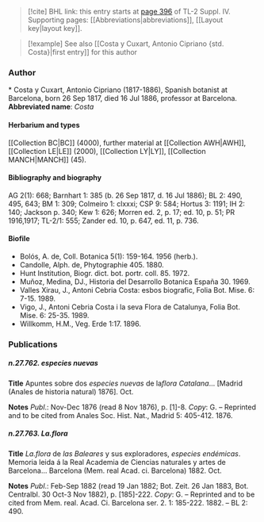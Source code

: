 > [!cite] BHL link: this entry starts at [page 396](https://www.biodiversitylibrary.org/page/33266073) of TL-2 Suppl. IV.
> Supporting pages: [[Abbreviations|abbreviations]], [[Layout key|layout key]].

> [!example] See also [[Costa y Cuxart, Antonio Cipriano {std. Costa}|first entry]] for this author

### Author

\* Costa y Cuxart, Antonio Cipriano (1817-1886), Spanish botanist at Barcelona, born 26 Sep 1817, died 16 Jul 1886, professor at Barcelona. 
**Abbreviated name**: *Costa*

#### Herbarium and types

[[Collection BC|BC]] (4000), further material at [[Collection AWH|AWH]], [[Collection LE|LE]] (2000), [[Collection LY|LY]], [[Collection MANCH|MANCH]] (45).

#### Bibliography and biography

AG 2(1): 668; Barnhart 1: 385 (b. 26 Sep 1817, d. 16 Jul 1886); BL 2: 490, 495, 643; BM 1: 309; Colmeiro 1: clxxxi; CSP 9: 584; Hortus 3: 1191; IH 2: 140; Jackson p. 340; Kew 1: 626; Morren ed. 2, p. 17; ed. 10, p. 51; PR 1916,1917; TL-2/1: 555; Zander ed. 10, p. 647, ed. 11, p. 736.

#### Biofile

- Bolós, A. de, Coll. Botanica 5(1): 159-164. 1956 (herb.).
- Candolle, Alph. de, Phytographie 405. 1880.
- Hunt Institution, Biogr. dict. bot. portr. coll. 85. 1972.
- Muňoz, Medina, DJ., Historia del Desarrollo Botanica España 30. 1969.
- Valles Xirau, J., Antoni Cebria Costa: esbos biografic, Folia Bot. Mise. 6: 7-15. 1989.
- Vigo, J., Antoni Cebria Costa i la seva Flora de Catalunya, Folia Bot. Mise. 6: 25-35. 1989.
- Willkomm, H.M., Veg. Erde 1:17. 1896.

### Publications

##### n.27.762. especies nuevas

**Title**
Apuntes sobre dos *especies nuevas* de la*flora Catalana*... \[Madrid (Anales de historia natural) 1876\]. Oct.

**Notes**
*Publ*.: Nov-Dec 1876 (read 8 Nov 1876), p. \[1\]-8. *Copy*: G. – Reprinted and to be cited from Anales Soc. Hist. Nat., Madrid 5: 405-412. 1876.

##### n.27.763. La.flora

**Title**
*La.flora* de *las Baleares* y sus exploradores, *especies endémicas*. Memoria leida á la Real Academia de Ciencias naturales y artes de Barcelona... Barcelona (Mem. real Acad. ci. Barcelona) 1882. Oct.

**Notes**
*Publ*.: Feb-Sep 1882 (read 19 Jan 1882; Bot. Zeit. 26 Jan 1883, Bot. Centralbl. 30 Oct-3 Nov 1882), p. \[185\]-222. *Copy*: G. – Reprinted and to be cited from Mem. real. Acad. Ci. Barcelona ser. 2. 1: 185-222. 1882. – BL 2: 490.

